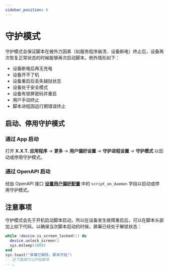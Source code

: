 ```yaml
---
sidebar_position: 6
---
```


# 守护模式

守护模式会保证脚本在被外力因素（如服务程序崩溃、设备断电）终止后，设备再次恢复正常状态的时候能够再次启动脚本。例外情形如下：

* 设备断电后再无充电
* 设备开不了机
* 设备重启后丢失越狱状态
* 设备处于安全模式
* 设备有锁屏密码并重启
* 用户手动终止
* 脚本进程因运行期错误终止

## 启动、停用守护模式

### 通过 App 启动

打开 **X.X.T. 应用程序** -> **更多** -> **用户偏好设置** -> **守护进程设置** -> **守护模式** 以启动或停用守护模式。

### 通过 OpenAPI 启动

经由 OpenAPI 接口 [**设置用户偏好配置**](https://openapi-ng.82flex.com/api-111064044) 中的 `script_on_daemon` 字段以启动或停用守护模式。

## 注意事项

守护模式会先于开机启动脚本启动，所以在设备发生故障重启后，可以在脚本头部加上如下代码，以确保当次脚本启动的时候，屏幕已经处于解锁状态：

```lua
while (device.is_screen_locked()) do
  device.unlock_screen()
  sys.msleep(1000)
end
sys.toast("屏幕已解锁，脚本开始")
-- 这下面就可以开始脚本
-- …
```
